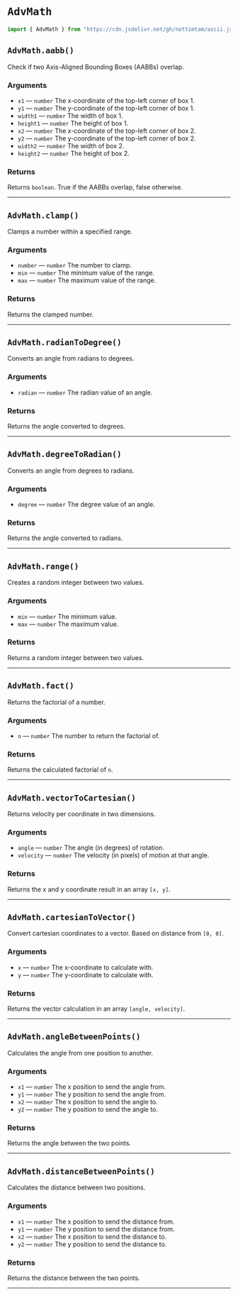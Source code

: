 # `AdvMath`

```js
import { AdvMath } from "https://cdn.jsdelivr.net/gh/nottimtam/ascii.js/dist/bundle.esm.js";
```

## `AdvMath.aabb()`

Check if two Axis-Aligned Bounding Boxes (AABBs) overlap.

### Arguments

-   `x1` &mdash; `number` The x-coordinate of the top-left corner of box 1.
-   `y1` &mdash; `number` The y-coordinate of the top-left corner of box 1.
-   `width1` &mdash; `number` The width of box 1.
-   `height1` &mdash; `number` The height of box 1.
-   `x2` &mdash; `number` The x-coordinate of the top-left corner of box 2.
-   `y2` &mdash; `number` The y-coordinate of the top-left corner of box 2.
-   `width2` &mdash; `number` The width of box 2.
-   `height2` &mdash; `number` The height of box 2.

### Returns

Returns `boolean`. True if the AABBs overlap, false otherwise.

---

## `AdvMath.clamp()`

Clamps a number within a specified range.

### Arguments

-   `number` &mdash; `number` The number to clamp.
-   `min` &mdash; `number` The minimum value of the range.
-   `max` &mdash; `number` The maximum value of the range.

### Returns

Returns the clamped number.

---

## `AdvMath.radianToDegree()`

Converts an angle from radians to degrees.

### Arguments

-   `radian` &mdash; `number` The radian value of an angle.

### Returns

Returns the angle converted to degrees.

---

## `AdvMath.degreeToRadian()`

Converts an angle from degrees to radians.

### Arguments

-   `degree` &mdash; `number` The degree value of an angle.

### Returns

Returns the angle converted to radians.

---

## `AdvMath.range()`

Creates a random integer between two values.

### Arguments

-   `min` &mdash; `number` The minimum value.
-   `max` &mdash; `number` The maximum value.

### Returns

Returns a random integer between two values.

---

## `AdvMath.fact()`

Returns the factorial of a number.

### Arguments

-   `n` &mdash; `number` The number to return the factorial of.

### Returns

Returns the calculated factorial of `n`.

---

## `AdvMath.vectorToCartesian()`

Returns velocity per coordinate in two dimensions.

### Arguments

-   `angle` &mdash; `number` The angle (in degrees) of rotation.
-   `velocity` &mdash; `number` The velocity (in pixels) of motion at that angle.

### Returns

Returns the x and y coordinate result in an array `[x, y]`.

---

## `AdvMath.cartesianToVector()`

Convert cartesian coordinates to a vector. Based on distance from `[0, 0]`.

### Arguments

-   `x` &mdash; `number` The x-coordinate to calculate with.
-   `y` &mdash; `number` The y-coordinate to calculate with.

### Returns

Returns the vector calculation in an array `[angle, velocity]`.

---

## `AdvMath.angleBetweenPoints()`

Calculates the angle from one position to another.

### Arguments

-   `x1` &mdash; `number` The x position to send the angle from.
-   `y1` &mdash; `number` The y position to send the angle from.
-   `x2` &mdash; `number` The x position to send the angle to.
-   `y2` &mdash; `number` The y position to send the angle to.

### Returns

Returns the angle between the two points.

---

## `AdvMath.distanceBetweenPoints()`

Calculates the distance between two positions.

### Arguments

-   `x1` &mdash; `number` The x position to send the distance from.
-   `y1` &mdash; `number` The y position to send the distance from.
-   `x2` &mdash; `number` The x position to send the distance to.
-   `y2` &mdash; `number` The y position to send the distance to.

### Returns

Returns the distance between the two points.

---
